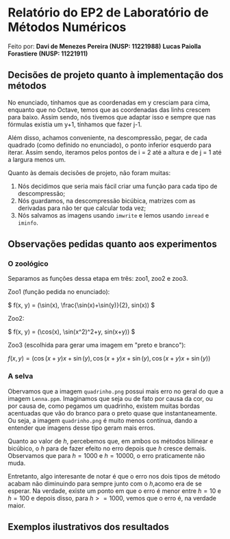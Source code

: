 # Relatório do EP2 de Laboratório de Métodos Numéricos 
    
Feito por:
**Davi de Menezes Pereira (NUSP: 11221988)**
**Lucas Paiolla Forastiere (NUSP: 11221911)**

## Decisões de projeto quanto à implementação dos métodos

No enunciado, tínhamos que as coordenadas em y cresciam para cima, enquanto que no Octave, temos que as coordenadas das linhs crescem para baixo. Assim sendo, nós tivemos que adaptar isso e sempre que nas fórmulas existia um y+1, tínhamos que fazer j-1.

Além disso, achamos conveniente, na descompressão, pegar, de cada quadrado (como definido no enunciado), o ponto inferior esquerdo para iterar. Assim sendo, iteramos pelos pontos de i = 2 até a altura e de j = 1 até a largura menos um.

Quanto às demais decisões de projeto, não foram muitas:
1. Nós decidimos que seria mais fácil criar uma função para cada tipo de descompressão;
2. Nós guardamos, na descompressão bicúbica, matrizes com as derivadas para não ter que calcular toda vez;
3. Nós salvamos as imagens usando `imwrite` e lemos usando `imread` e `iminfo`.

## Observações pedidas quanto aos experimentos

### O zoológico

Separamos as funções dessa etapa em três: zoo1, zoo2 e zoo3.

Zoo1 (função pedida no enunciado):

$
f(x, y) = (\sin(x), \frac{\sin(x)+\sin(y)}{2}, sin(x))
$

Zoo2:

$
f(x, y) = (\cos(x), \sin(x^2)^2+y, sin(x+y))
$

Zoo3 (escolhida para gerar uma imagem em "preto e branco"):

$f(x, y) = (\cos(x+y)x + \sin(y), \cos(x+y)x + \sin(y), \cos(x+y)x + \sin(y))$

### A selva

Obervamos que a imagem `quadrinho.png` possui mais erro no geral do que a imagem `Lenna.ppm`. Imaginamos que seja ou de fato por causa da cor, ou por causa de, como pegamos um quadrinho, existem muitas bordas acentuadas que vão do branco para o preto quase que instantaneamente. Ou seja, a imagem `quadrinho.png` é muito menos contínua, dando a entender que imagens desse tipo geram mais erros.

Quanto ao valor de $h$, percebemos que, em ambos os métodos bilinear e bicúbico, o $h$ para de fazer efeito no erro depois que $h$ cresce demais. Observamos que para $h=1000$ e $h=10000$, o erro praticamente não muda.

Entretanto, algo interesante de notar é que o erro nos dois tipos de método acabam não diminuindo para sempre junto com o $h$,acomo era de se esperar. Na verdade, existe um ponto em que o erro é menor entre $h=10$ e $h=100$ e depois disso, para $h>=1000$, vemos que o erro é, na verdade maior. 

## Exemplos ilustrativos dos resultados